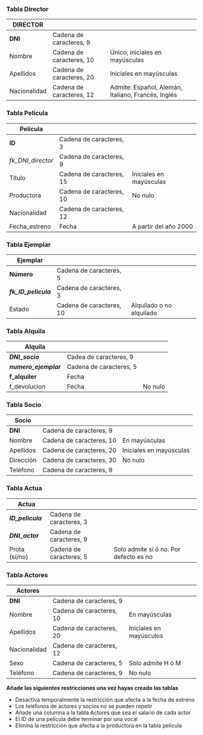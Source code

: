 ### Tabla Director

| DIRECTOR     |                          |                                                    |
|--------------|--------------------------|----------------------------------------------------|
| **DNI**          | Cadena de caracteres, 9  |                                                    |
| Nombre       | Cadena de caracteres, 10 | Único, iniciales en mayúsculas                     |
| Apellidos    | Cadena de caracteres, 20 | Iniciales en mayúsculas                            |
| Nacionalidad | Cadena de caracteres, 12 | Admite: Español, Alemán, Italiano, Francés, Inglés |

### Tabla Película

| Película        |                          |                         |
|-----------------|--------------------------|-------------------------|
| **ID**              | Cadena de caracteres, 3  |                         |
| _fk_DNI_director_ | Cadena de caracteres, 9  |                         |
| Título          | Cadena de caracteres, 15 | Iniciales en mayúsculas |
| Productora      | Cadena de caracteres, 10 | No nulo                 |
| Nacionalidad    | Cadena de caracteres, 12 |                         |
| Fecha_estreno   | Fecha                    | A partir del año 2000   |

### Tabla Ejemplar

| Ejemplar             |                          |                          |
|----------------------|--------------------------|--------------------------|
| **Número**           | Cadena de caracteres, 5  |                          |
| **_fk_ID_pelicula_** | Cadena de caracteres, 3  |                          |
| Estado               | Cadena de caracteres, 10 | Alquilado o no alquilado |

### Tabla Alquila

| Alquila               |                         |         |
|-----------------------|-------------------------|---------|
| **_DNI_socio_**       | Cadea de caracteres, 9  |         |
| **_numero_ejemplar_** | Cadena de caracteres, 5 |         |
| **f_alquiler**        | Fecha                   |         |
| f_devolucion          | Fecha                   | No nulo |

### Tabla Socio

| Socio     |                          |                         |
|-----------|--------------------------|-------------------------|
| **DNI**   | Cadena de caracteres, 9  |                         |
| Nombre    | Cadena de caracteres, 10 | En mayúsculas           |
| Apellidos | Cadena de caracteres, 20 | Iniciales en mayúsculas |
| Dirección | Cadena de caracteres, 30 | No nulo                 |
| Teléfono  | Cadena de caracteres, 9  |                         |

### Tabla Actua

| Actua             |                         |                                        |
|-------------------|-------------------------|----------------------------------------|
| **_ID_pelicula_** | Cadena de caracteres, 3 |                                        |
| **_DNI_actor_**   | Cadena de caracteres, 9 |                                        |
| Prota (sí/no)     | Cadena de caracteres, 5 | Solo admite sí ó no. Por defecto es no |

### Tabla Actores

| Actores      |                          |                         |
|--------------|--------------------------|-------------------------|
| **DNI**      | Cadena de caracteres, 9  |                         |
| Nombre       | Cadena de caracteres, 10 | En mayúsculas           |
| Apellidos    | Cadena de caracteres, 20 | Iniciales en mayúsculos |
| Nacionalidad | Cadena de caracteres, 12 |                         |
| Sexo         | Cadena de caracteres, 5  | Solo admite H ó M       |
| Teléfono     | Cadena de caracteres, 9  | No nulo                 |

**Añade las siguientes restricciones una vez hayas creado las tablas**
- Desactiva temporalmente la restricción que afecta a la fecha de estreno
- Los teléfonos de actores y socios no se pueden repetir
- Añade una columna a la tabla Actores que sea el salario de cada actor
- El ID de una película debe terminar por una vocal
- Elimina la restricción que afecta a la productora en la tabla película
